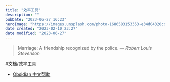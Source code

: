 ```yaml
---
title: "效率工具"
description: ""
pubDate: "2023-06-27 16:23"
heroImage: "https://images.unsplash.com/photo-1686583153353-e34d04320cd9?crop=entropy&cs=srgb&fm=jpg&ixid=M3wzNjM5Nzd8MHwxfHJhbmRvbXx8fHx8fHx8fDE2ODc4NDUwMzV8&ixlib=rb-4.0.3&q=85&w=1200&h=400"
date created: "2023-02-10 23:27"
date modified: "2023-06-27"
---
```



> Marriage: A friendship recognized by the police.
> — <cite>Robert Louis Stevenson</cite>



#文档/效率工具

- [Obsidian 中文帮助]([https://publish.obsidian.md/help-zh/%E7%94%B1%E6%AD%A4%E5%BC%80%E5%A7%8B)
